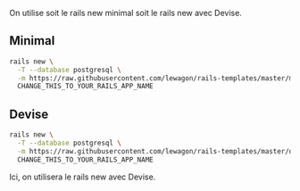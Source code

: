 On utilise soit le rails new minimal soit le rails new avec Devise.

## Minimal



```bash
rails new \
  -T --database postgresql \
  -m https://raw.githubusercontent.com/lewagon/rails-templates/master/minimal.rb \
  CHANGE_THIS_TO_YOUR_RAILS_APP_NAME
```

## Devise




```bash
rails new \
  -T --database postgresql \
  -m https://raw.githubusercontent.com/lewagon/rails-templates/master/devise.rb \
  CHANGE_THIS_TO_YOUR_RAILS_APP_NAME
```

Ici, on utilisera le rails new avec Devise.
